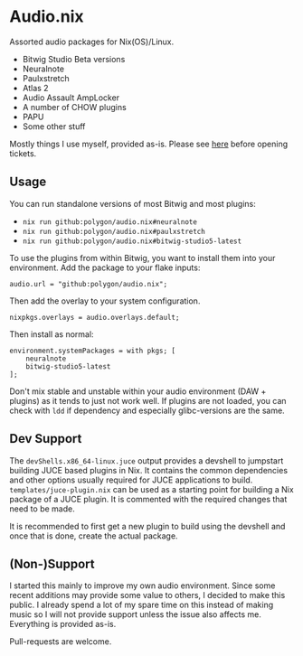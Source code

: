# Audio.nix

Assorted audio packages for Nix(OS)/Linux.

* Bitwig Studio Beta versions
* Neuralnote
* Paulxstretch
* Atlas 2
* Audio Assault AmpLocker
* A number of CHOW plugins
* PAPU
* Some other stuff

Mostly things I use myself, provided as-is. Please see [here](#non-support) before opening tickets.

## Usage

You can run standalone versions of most Bitwig and most plugins:

* `nix run github:polygon/audio.nix#neuralnote`
* `nix run github:polygon/audio.nix#paulxstretch`
* `nix run github:polygon/audio.nix#bitwig-studio5-latest`

To use the plugins from within Bitwig, you want to install them into your environment. Add the package to your flake inputs:

```
audio.url = "github:polygon/audio.nix";
```

Then add the overlay to your system configuration.

```
nixpkgs.overlays = audio.overlays.default;
```

Then install as normal:

```
environment.systemPackages = with pkgs; [
    neuralnote
    bitwig-studio5-latest
];
```

Don't mix stable and unstable within your audio environment (DAW + plugins) as it tends to just not work well. If plugins are not loaded, you can check with `ldd` if dependency and especially glibc-versions are the same.

## Dev Support

The `devShells.x86_64-linux.juce` output provides a devshell to jumpstart building JUCE based plugins in Nix. It contains the common dependencies and other options usually required for JUCE applications to build. `templates/juce-plugin.nix` can be used as a starting point for building a Nix package of a JUCE plugin. It is commented with the required changes that need to be made.

It is recommended to first get a new plugin to build using the devshell and once that is done, create the actual package.

## (Non-)Support

I started this mainly to improve my own audio environment. Since some recent additions may provide some value to others, I decided to make this public. I already spend a lot of my spare time on this instead of making music so I will not provide support unless the issue also affects me. Everything is provided as-is.

Pull-requests are welcome.
